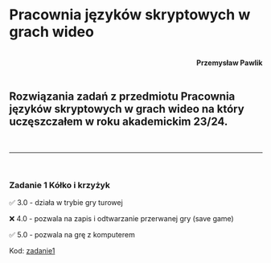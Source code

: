# **Pracownia języków skryptowych w grach wideo**
<br>
<div style="text-align: right"><b>Przemysław Pawlik</b></div>
<br>

## Rozwiązania zadań z przedmiotu Pracownia języków skryptowych w grach wideo na który uczęszczałem w roku akademickim 23/24.
<br>

----------
<br>

### Zadanie 1 Kółko i krzyżyk

✅ 3.0 - działa w trybie gry turowej

❌ 4.0 - pozwala na zapis i odtwarzanie przerwanej gry (save game)

✅ 5.0 - pozwala na grę z komputerem

Kod: [zadanie1](zadanie1/)